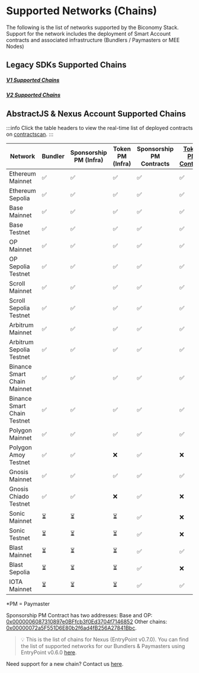 # Supported Networks (Chains)

The following is the list of networks supported by the Biconomy Stack. 
Support for the network includes the deployment of Smart Account contracts
and associated infrastructure (Bundlers / Paymasters or MEE Nodes)

## Legacy SDKs Supported Chains

##### [V1 Supported Chains](https://legacy-docs.biconomy.io/supportedNetworks)
##### [V2 Supported Chains](/smartAccountsV2/supportedNetworks)

## AbstractJS & Nexus Account Supported Chains
:::info
Click the table headers to view the real-time list of deployed contracts on [contractscan](https://contractscan.xyz/).
:::


| Network                      | Bundler | Sponsorship PM (Infra) | Token PM (Infra) | Sponsorship PM Contracts | [Token PM Contract](https://contractscan.xyz/contract/0x00000000301515A5410e0d768aF4f53c416edf19) | [Nexus Contract](https://contractscan.xyz/contract/0x0000002D6DB27c52E3C11c1Cf24072004AC75cBa) |
|-----------------------------|---------|----------------------|-----------------|----------------------|-----------------|-----------------|
| Ethereum Mainnet            | ✅      | ✅                   | ✅              | ✅                   | ✅              | ✅              |
| Ethereum Sepolia            | ✅      | ✅                   | ✅              | ✅                   | ✅              | ✅              |
| Base Mainnet                | ✅      | ✅                   | ✅              | ✅                   | ✅              | ✅              |
| Base Testnet                | ✅      | ✅                   | ✅              | ✅                   | ✅              | ✅              |
| OP Mainnet                  | ✅      | ✅                   | ✅              | ✅                   | ✅              | ✅              |
| OP Sepolia Testnet          | ✅      | ✅                   | ✅              | ✅                   | ✅              | ✅              |
| Scroll Mainnet              | ✅      | ✅                   | ✅              | ✅                   | ✅              | ✅              |
| Scroll Sepolia Testnet      | ✅      | ✅                   | ✅              | ✅                   | ✅              | ✅              |
| Arbitrum Mainnet            | ✅      | ✅                   | ✅              | ✅                   | ✅              | ✅              |
| Arbitrum Sepolia Testnet    | ✅      | ✅                   | ✅              | ✅                   | ✅              | ✅              |
| Binance Smart Chain Mainnet | ✅      | ✅                   | ✅              | ✅                   | ✅              | ✅              |
| Binance Smart Chain Testnet | ✅      | ✅                   | ✅              | ✅                   | ✅              | ✅              |
| Polygon Mainnet             | ✅      | ✅                   | ✅              | ✅                   | ✅              | ✅              |
| Polygon Amoy Testnet        | ✅      | ✅                   | ❌              | ✅                   | ❌              | ✅              |
| Gnosis Mainnet              | ✅      | ✅                   | ✅              | ✅                   | ✅              | ✅              |
| Gnosis Chiado Testnet       | ✅      | ✅                   | ❌              | ✅                   | ❌              | ✅              |
| Sonic Mainnet               | ⏳      | ⏳                   | ⏳              | ✅                   | ❌              | ✅              |
| Sonic Testnet               | ⏳      | ⏳                   | ⏳              | ✅                   | ❌              | ✅              |
| Blast Mainnet               | ⏳      | ⏳                   | ⏳              | ✅                   | ✅              | ✅              |
| Blast Sepolia               | ⏳      | ⏳                   | ⏳              | ✅                   | ❌              | ✅              |
| IOTA Mainnet                | ⏳      | ⏳                   | ⏳              | ✅                   | ✅              | ✅              |

*PM = Paymaster

Sponsorship PM Contract has two addresses: 
Base and OP: [0x0000006087310897e0BFfcb3f0Ed3704f7146852](https://contractscan.xyz/contract/0x0000006087310897e0BFfcb3f0Ed3704f7146852)
Other chains: [0x00000072a5F551D6E80b2f6ad4fB256A27841Bbc](https://contractscan.xyz/contract/0x00000072a5F551D6E80b2f6ad4fB256A27841Bbc).

> 💡 This is the list of chains for Nexus (EntryPoint v0.7.0). You can find the list of supported networks for our Bundlers & Paymasters using EntryPoint v0.6.0 [here](/smartAccountsV2/supportedNetworks).

Need support for a new chain? Contact us [here](https://forms.gle/nycUAs3Fwyzz772w7).

